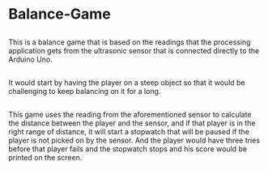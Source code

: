 # Balance-Game

##
This is a balance game that is based on the readings that the processing application gets from the ultrasonic sensor that is connected directly to the Arduino Uno.

## 
It would start by having the player on a steep object so that it would be challenging to keep balancing on it for a long.

## 
This game uses the reading from the aforementioned sensor to calculate the distance between the player and the sensor, and if that player is in the right range of distance, it will start a stopwatch that will be paused if the player is not picked on by the sensor. And the player would have three tries before that player fails and the stopwatch stops and his score would be printed on the screen.
